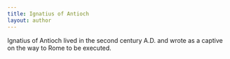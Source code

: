 ```yaml
---
title: Ignatius of Antioch
layout: author
---
```

Ignatius of Antioch lived in the second century A.D. and wrote as a captive on the way to Rome to be executed.